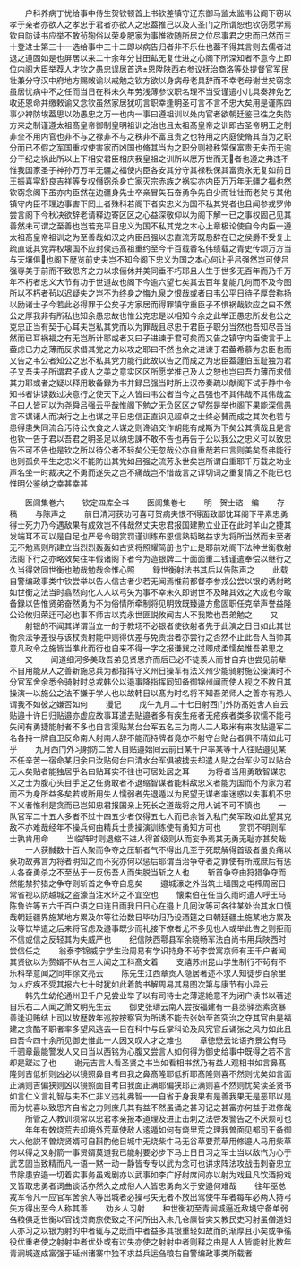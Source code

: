 <!-- { "loadSidebar": true } -->
　　户科养病丁忧给事中侍生贺钦顿首上书钦差镇守辽东御马监太监韦公阁下窃以孝于亲者亦欲人之孝忠于君者亦欲人之忠葢推己以及人圣门之所谓恕也钦窃愿学焉钦自防读书应举不敢茍狥俗以荣身肥家为事惟欲随所居之位尽事君之忠而已然而三十登进士第三十一选给事中三十二即以病告归者非不乐仕也葢不得其言则去儒者进退之道固如是也屏居以来二十余年分甘田畆无复仕进之心阁下所深知者不意今上即位内阁大臣举荐人才钦之愚忠误居首选恩陞陕西右参议抚治商洛等处提督官军民壮兼分守汉中府地方赐敇谕以戒勉之钦方欲以身病母老具辞而不幸老母谢世矣窃念虽居忧病中不之任而当日在科未久年劳浅薄参议职名理不当受谨遣小儿具奏辞免乞收还恩命并缴敕谕又念钦虽然家居犹叨言职幸逢明圣可言不言不忠大矣用是谨陈四事少裨防埃葢思以効愚忠之万一也内一事曰遵祖训以处内官者欲朝廷鉴已徃之失防方来之制谨遵太祖髙皇帝御制皇明祖训之治也且太祖髙皇帝之训即古圣帝明王之制非全不用内官也非不与之禄非不与之秩非不富且贵之也特用之内庭使脩其当为之职分而已不假之军国重权使害家而凶国也脩其当为之职分则禄秩常保富贵无失而无逾分干纪之祸此所以上下相安君臣相庆我皇祖之训所以厯万世而无者也遵之弗违不惟我国家圣子神孙万万年无疆之福使内臣各安其分守其禄秩保其富贵永无复如前日王振喜寜舒良吉祥等专权僭窃杀身亡家灭宗赤族之祸实亦内臣万万年无疆之福也然钦窃念阁下虽亦内臣然在边疆身先士卒亲冒矢石奋勇争先自少而壮壮而老矣与其他镇守内臣不理边事害下罔上者殊科若阁下者实忠义为国不私其党者也且闻参戎罗帅尝言阁下今秋决欲辞老请释边寄区区之心益深敬仰以为阁下解一已之事权固己见其善然未可谓之至善也岂若充平日忠义为国不私其党之本心上章极论使自今内臣一遵太祖髙皇帝祖训之为至善哉如汉之内臣吕强以忠直流芳既恳辞在已之侯爵不受复上疏直诋其党弄权壊国不应封侯违髙祖重约至今千百载香名伟绩载之青史传颂万方当与天壤俱也阁下歴览前史夫岂不知今阁下忠义为国之本心何让乎吕强然岂可使吕强専美于前而不致思齐之力以求俪休并美同垂不朽耶且人生于世多无百年而乃千万年不朽者忠义大节有功于世道故也阁下今逾六望七矣其去百年复能几何而不及今图所以不朽者茍以迟疑失之岂不为终身之悔九泉之恨哉或者曰韦公平日待子厚尝称扬以励诸士子今若此必得罪于公矣子方家居而得罪镇守重臣子不惧祸哉钦应之曰不然公之厚我非有所私也知余愚忠故也惟公克忠是以相知今余之此举正愚忠所发也公之克忠正当有契于心耳夫岂私其党而以为罪哉且尽忠于君臣子职分当然也吾知尽吾当然而已耳祸福之有无岂所计耶或者又曰子进谏于君可矣而又告之镇守内臣使言于上葢虑已力之薄而反求借其党之力以攻之耶曰不然也余之进谏于君葢希慕为忠臣也而又告之韦公者知公之忠不私其党力能行此故以告之而成之为忠臣葢蘧伯玉耻独为君子又吾夫子所谓君子成人之美之意实区区所愿学推己及人之恕也岂曰吾力薄而求借其力耶或者之疑以释用敢备録为书并録吕强当时所上汉帝奏疏以献阁下试于静中令知书者讲读数过决意行之使天下之人皆曰韦公者当今之吕强也不其伟哉不其伟哉孟子曰人皆可以为尧舜吕强云乎哉惟阁下勉之无负区区之望然是举也阁下果能深信愚言不谋诸人而决行之上也谋之平日忠信正直识见超卓之士终必賛而成之其次也若与患得患失同流合汚待公衣食之人谋之则谗谄交作胡能有成斯为下矣公其慎哉且是言也钦一告于君以吾君之明圣足以纳忠諌不敢不告也再告于公以我公之忠义可以致忠告不可不告也是钦之所以待公者不轻矣公无忽哉公亦自重哉若曰言则美矣吾弗能行也则孤负平生之忠义不能防出其党如吕强之流芳永世矣岂所谓自重耶千万载之功业声名坐一时裁决之不勇而遂失之岂不痛哉岂不惜哉言之谆切词之重复情之不能已也惟明公鉴纳之幸甚幸甚















　　医闾集巻六
　　钦定四库全书
　　医闾集巻七
　　明　贺士谘　编
　　存稿
　　与陈声之
　　前日清河获功可喜可贺病夫恨不得面致鄙忱耳阁下平素忠勇得士死力乃今遇敌果有成效岂不伟哉然丈夫忠君报国建勲立业正在此时羊山之捷其发端耳不可以是自足也严号令明赏罚谨训练布恩信熟韬略益求为将所当然而未至者无不勉焉则所建立当烈烈轰轰如古贤将照耀简册也宁止是耶前劝阁下法种世衡教射法阁下行之亦略效矣往年假诸阁下者今为造银牌二十面面重二钱谨遣奉偿以继行之久当得效同世衡也勉哉勉哉余惟心照
　　録世衡射法书其后以告陈声之
　　此载自警编政事类中钦尝举以告人信古者少若无闻焉惟前都督李参戎公尝以银的诱射略如世衡之法当时翕然向化人人以弓矢为事不幸未久即谢世不及睹其效之大成也今敢备録以告惟贤弟奋然勇为不为俗情所牵制将见明效既臻邉方愈固职任克举声誉益隆公论攸归荣迁可必也事不师古以克永世匪説攸闻古人不我欺也吾弟勉之
　　又
　　射银的不闻其详谓当立一的于教场不必银者使欲射者先于此演之日日如此其世衡余法争差役与该杖责射能中则得优差与免责治者亦尝行之否然不止此吾人当师其意凡政令之施皆当凖此而行也自来不得一字之报谦巽之过即成柔懦矣惟吾弟思之
　　又
　　闻道细河多美政吾弟见贤思齐而后已必不徒羡人而甘自弃也尝见前辈不自用能从人之善新施总兵为都指挥守义州日操军有法义州少能骑射施公操演时不分官军舍余悉令骑射时总戎韩公以邉事降指挥同知备御锦州闻而使人视之不数日其操演一以施公之法不嫌于学人也以故韩日以髙为时名将不知吾弟师人之善亦有恐人谓我不如彼之嫌否如何
　　漫记
　　戊午九月二十七日射西门外防髙姓舍人自云贴邉十许日归贴邉亦虚应故事耳遣去贴邉者多有疾生疮者无疮疾者类多软懦不能弓矢间有勇捷能射者不多也自言渠贴某台台军五名三为南人二人取米有来攻贴邉军二名各持一牌自卫反命南人射南人辞不能而持牌者竟亦不射守台贴台者俱不精如此可乎
　　九月西门外习射防二舍人自贴邉始囘云前日某千户率某等十人往贴邉见某不任辛苦一宿命某归余曰汝贴何台曰清水台军俱被掳去却遣人贴之台军少可以贴台无人矣贴者能独居乎名曰贴耳实不往也可居处居之耳
　　为将者当用勇敢智谋忠义之士为腹心头目手足之任勇敢者不退缩智谋者能料敌忠义者能为国而不为家为君而不为身所益多矣若或所用失人懦弱者先退遁以为民望无谋者率迷惑以失事机不忠不义者惟利是贪而已岂知忠君报国亲上死长之道哉将之用人诚不可不慎也
　　一队官军二十五人多者不过十四五少者仅得五七人而已余皆入私门矣军政如此望其克敌不亦难哉经年不操兵何由精兵士贵操演训练使有勇知方可也
　　赏罚不明则军士孰肯用命
　　当临阵时则退缩不进人得首级则从而妄争焉其无勇无耻亦甚矣哉
　　一人获馘数十百人聚而争夺之压斩者气不得出几至于死既解得首级者虽负痛以获功故弗言为将者明知之而不究亦何以惩后耶谓当治争夺者之罪使有所戒庶后有惩人各奋勇杀之不至丛于一反伤吾人而失脱当斩之人也
　　斩首争夺由狩猎争夺而然能禁狩猎之争夺则斩首之争夺自息矣
　　邉城濠之外当筑土墙围之屯榨周宻日常省视以防越城之盗濠当注水环之不宜空也
　　懐柔伯在任当久雨时遣人呼王马陈鲁许等五六千百户语之曰连日雨我日日心在邉上几囘汝等可各往某处治其水口慎哉朝廷疆界施某地方累及尔等往治数日毕功归乃设酒筵之曰朝廷疆土施某地方累及汝等饮毕遣之后来将官虑及邉事既少而礼接下僚者尤不多见也人或举此告之则拒而不信或信之反轻其为失威严也
　　纪信陜西鄠县军余晓畅军法白尚书用兵陜西时尝信任之
　　翁泰李锦威宁学生治周易有学识持身不茍李尝寓京师有王千户者闻其贤欲以为赘婿不从右三人闻之工科髙文着
　　支禧苏州昆山学生制行不茍有不乐科举意闻之同年徐文亮云
　　陈先生江西章贡人隐居著述不求人知徒步百余里为人疗疾不受其报六七十时犹如此着韵书解周易其易图次第与康节有小异云
　　韩先生幼伦通州卫千户兄尝业举子以有司待士之薄遂絶意不为闭户读书以著述自乐右二人闻之萧文明先生云
　　御史张璹云南人尝按福建有一县丞驿丞素贪暴善逢迎贿结上司以故歴数年巡按按察官为所诱不能去张始至首究治之夺其官由是福建之贪酷不职者率多望风逃去一日在科中与丘掌科论及风宪官丘诵张之风力如此且曰吾今四十余所见御史惟此一人因又叹人才之难也
　　章徳懋云论语齐景公有马千驷章最能警发人又曰当以西铭为心腹又尝言人如何得为御史给事中既得之若不言却是蹉过了也
　　谢元吉言人看圣贤之书当如看相书然乃有益人观相书如言鼻髙隆则吉低折则凶必以镜照鼻自考曰我之鼻髙隆耶低折耶髙隆则喜不然则忧矣如言面正满则吉偏狭则凶以镜照面自考曰我面正满耶偏狭耶正满则喜不然则忧矣读圣贤书如言仁义言礼智与夫不仁非义违礼弗智一一自省于身我果有是善我果无是恶耶以是而为忧喜以致思齐自省之力则庶几其有益不然虽诵之甚习记之甚富亦何益于进修哉
　　所管之人教训须常以忠君孝亲报本道理及进止击刺之法啓发警告之不厌烦可也
　　年年有敇烧荒去却境外荒草使敌人逺遁如何有烧里荒之理我曽面见都司王备御大人他説不曽烧贤婿可自斟酌他日城中无烧柴牛马无谷草要荒草用修邉人马用柴草何以得之又射箭一事贤婿莫道我已能射要必步下马上日日习之军士当以敌忾为心于武艺固当致精而凡一语一黙一动一静皆专专以武为念可也讲求阵法攻战击刺奋忠立节除患安邉一切着实事务虽戏剧亦以武事如李广好射席间亦以射为戏且凡饮酒扮戏又皆取忠勇者词曲谈话亦然久之成俗人人皆忠勇向义于安邉何难哉
　　往年巫总戎军令凡一应官军舍余人等出城者必操弓矢无者不放出驾使牛车者每车必两人持弓矢方得出至今人称其善
　　劝乡人习射
　　种世衡初至青涧城逼近敌境守备单弱刍粮俱乏世衡以官钱贷商旅使致之不问所出入未几仓廪皆实又教民吏习射虽僧道妇人亦习之以银为射的中者辄与之既而中者益多其银重轻如故而的渐厚且小矣或争徭役优重者使之射射中者优处或有过失亦使之射射中者则释之由是人人皆能射比数年青涧城遂成富强于延州诸寨中独不求益兵运刍粮右自警编政事类所载者

